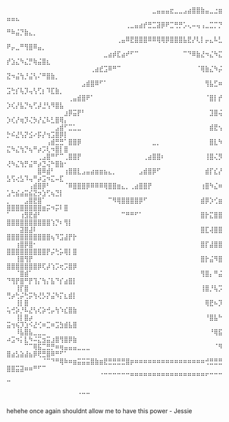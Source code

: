 ⠀⠀⠀⠀⠀⠀⠀⠀⠀⠀⠀⠀⠀⠀⠀⠀⠀⠀⠀⠀⠀⠀⠀⠀⠀⠀⠀⠀⠀⠀⠀⠀⠀⣀⣤⣤⣤⣖⣀⣀⣠⣴⣿⣿⣷⣤⣀⣐⣶⣤⣤⣄⠀⠀⠀⠀⠀⠀⠀⠀⠀⠀⠀⠀⠀
⠀⠀⠀⠀⠀⠀⠀⠀⠀⠀⠀⠀⠀⠀⠀⠀⠀⠀⠀⠀⠀⠀⠀⠀⠀⠀⠀⢀⣀⣤⣴⡞⣛⣉⣽⡿⠟⣉⢛⡛⡡⢄⠤⢤⢠⣀⣉⡉⡙⠛⠷⣬⡙⣷⣄⡀⠀⠀⠀⠀⠀⠀⠀⠀⠀
⠀⠀⠀⠀⠀⠀⠀⠀⠀⠀⠀⠀⠀⠀⠀⠀⠀⠀⠀⠀⠀⠀⠀⠀⠀⢀⣤⠿⣟⣿⣿⣿⠿⠿⢿⢿⡿⣿⣿⣿⣧⣟⡜⢇⡇⡤⣄⠧⣃⠟⡤⣀⠛⢻⣿⠿⣤⡀⠀⠀⠀⠀⠀⠀⠀
⠀⠀⠀⠀⠀⠀⠀⠀⠀⠀⠀⠀⠀⠀⠀⠀⠀⠀⠀⠀⠀⠀⣀⣴⡾⣏⣴⠞⠋⠉⠀⠀⠀⠀⠀⠀⠀⠀⠀⠀⠉⠙⠿⣷⣜⠲⣌⠳⣍⡞⣱⣌⠳⣌⡛⢷⣬⣿⣆⠀⠀⠀⠀⠀⠀
⠀⠀⠀⠀⠀⠀⠀⠀⠀⠀⠀⠀⠀⠀⠀⠀⠀⠀⠀⢀⣴⣞⣩⠿⠛⠉⠀⠀⠀⠀⠀⠀⠀⠀⠀⠀⠀⠀⠀⠀⠀⠀⠀⠈⢿⣷⣌⠳⡬⣝⠲⣬⢳⡘⣬⢣⠌⠛⣿⣷⡀⠀⠀⠀⠀
⠀⠀⠀⠀⠀⠀⠀⠀⠀⠀⠀⠀⠀⠀⠀⠀⠀⣠⣾⣿⠿⠋⠁⠀⠀⠀⠀⠀⠀⠀⠀⠀⠀⠀⠀⠀⠀⠀⠀⠀⠀⠀⠀⠀⠀⢻⣧⣋⠶⣩⢓⡎⢧⡹⢤⢣⢋⡆⠹⣏⣷⡀⠀⠀⠀
⠀⠀⠀⠀⠀⠀⠀⠀⠀⠀⠀⠀⠀⠀⢀⣤⣾⣿⠟⠁⠀⠀⠀⠀⠀⠀⠀⠀⠀⠀⠀⠀⠀⠀⠀⠀⠀⠀⠀⠀⠀⠀⠀⠀⠀⠈⣿⡇⡞⡱⢎⡜⣧⡙⢦⢋⡼⣘⢣⠻⣿⣧⠀⠀⠀
⠀⠀⠀⠀⠀⠀⠀⠀⠀⠀⠀⠀⠀⣰⡿⣭⡟⠃⠀⠀⠀⠀⠀⠀⠀⠀⠀⠀⠀⠀⠀⠀⠀⠀⠀⠀⠀⠀⠀⠀⠀⠀⠀⠀⠀⠀⣹⣿⢬⡱⢎⡜⢶⡹⢌⡳⡜⣌⠧⣃⣿⢿⡄⠀⠀
⠀⠀⠀⠀⠀⠀⠀⠀⠀⠀⠀⣠⣾⠋⣉⣁⣀⠀⠀⠀⠀⠀⠀⠀⠀⠀⠀⠀⠀⠀⠀⠀⠀⠀⠀⠀⠀⠀⠀⠀⠀⠀⠀⠀⠀⠀⣾⣟⢢⡓⠮⣜⢣⡝⣪⠔⡯⡜⢲⣩⣿⡿⡇⠀⠀
⠀⠀⠀⠀⠀⠀⠀⠀⠀⢠⣾⣛⣛⠁⣿⣿⡿⠀⠀⠀⠀⠀⠀⠀⠀⠀⠀⠀⠀⠀⠀⠀⠀⣀⡀⠀⠀⠀⠀⠀⠀⠀⠀⠀⠀⠀⣿⣇⠳⣍⠳⣌⢳⡙⢦⠛⡴⡩⢇⠲⣿⡇⣿⠀⠀
⠀⠀⠀⠀⠀⠀⠀⢀⣠⣿⠛⠋⠉⢀⣿⣿⡟⠀⠀⠀⠀⠀⠀⠀⠀⠀⠀⠀⠀⠀⠀⢀⣴⣿⣿⠆⠀⠀⠀⠀⠀⠀⠀⠀⠀⢸⣿⢌⡻⢜⠳⣌⢳⡛⣬⠛⡴⣙⢬⠓⣿⣷⠂⠀⠀
⠀⠀⠀⠀⠀⠀⠀⣿⠿⣾⠃⠀⠀⢰⣿⣿⣇⣠⣤⣴⣶⣶⣦⣄⡀⠀⠀⠀⠀⠀⣠⣾⣿⡿⠋⠀⠀⠀⠀⠀⠀⠀⠀⠀⠀⣾⡏⣎⡜⣣⢫⢔⣣⠹⢤⠛⡴⣩⠲⣍⠤⣏⠀⠀⠀
⠀⠀⠀⠀⠀⢠⣾⣿⡿⠃⠀⠀⠀⠈⠿⣿⣿⣿⡿⠿⠿⠿⢿⣿⣿⣶⣄⡀⢀⣴⣿⣿⡟⠀⠀⠀⠀⠀⠀⠀⠀⠀⠀⠀⢰⣿⠳⣌⠶⣡⢓⣮⣴⣭⣮⣝⡲⣱⢋⢦⣙⡇⠀⠀⠀
⡀⠀⠀⠀⣠⣿⣟⣿⠁⠀⠀⠀⠀⠀⠀⠀⠀⠀⠀⠀⠀⠀⠀⠉⠻⢿⣿⣿⣿⣿⡿⠋⠀⠀⠀⠀⠀⠀⠀⠀⠀⠀⠀⠀⣾⡿⡱⢊⣶⣿⣿⣿⣿⣿⣿⣿⣿⣶⡭⠲⡭⠇⣿⠀⠀
⠁⠀⠀⢰⣻⣟⣾⠃⠀⠀⠀⠀⠀⠀⠀⠀⠀⠀⠀⠀⠀⠀⠀⠀⠀⠀⠉⠛⠛⠋⠁⠀⠀⠀⠀⠀⠀⠀⠀⠀⠀⠀⠀⠀⣿⡗⣍⣿⣿⣿⣿⣿⣿⣿⣿⣿⣿⣿⣿⢱⡙⠆⢻⡇⠀
⠀⠀⠀⣽⣿⣼⠇⠀⠀⠀⠀⠀⠀⠀⠀⠀⠀⠀⠀⠀⠀⠀⠀⠀⠀⠀⠀⠀⠀⠀⠀⠀⠀⠀⠀⠀⠀⠀⠀⠀⠀⠀⠀⠀⣿⣏⢼⣿⣿⣿⣿⣿⣿⣿⣿⣿⣿⣿⣿⢦⠹⣩⣼⡟⡗
⠀⠀⢰⣿⡿⣿⠂⠀⠀⠀⠀⠀⠀⠀⠀⠀⠀⠀⠀⠀⠀⠀⠀⠀⠀⠀⠀⠀⠀⠀⠀⠀⠀⠀⠀⠀⠀⠀⠀⠀⠀⠀⠀⠀⣿⡏⣼⣿⣿⣿⣿⣿⣿⣿⣿⣿⣿⣿⡟⡬⢓⡥⢿⡇⣿
⠀⠀⢸⣿⢻⡟⠀⠀⠀⠀⠀⠀⠀⠀⠀⠀⠀⠀⠀⠀⠀⠀⠀⠀⠀⠀⠀⠀⠀⠀⠀⠀⠀⠀⠀⠀⠀⠀⠀⠀⠀⠀⠀⠀⣿⡗⣬⠻⣿⣿⣿⣿⣿⣿⣿⣿⡿⢏⡼⢱⡩⢖⡩⣿⡿
⠀⠀⠈⣿⣾⠁⠀⠀⠀⠀⠀⠀⠀⠀⠀⠀⠀⠀⠀⠀⠀⠀⠀⠀⠀⠀⠀⠀⠀⠀⠀⠀⠀⠀⠀⠀⠀⠀⠀⠀⠀⠀⠀⠀⢻⣿⡄⠛⣬⠙⢻⡟⣿⠛⡟⢹⡌⢳⡌⣧⠙⡎⣴⣿⡇
⠀⠀⢸⡏⣿⠀⠀⠀⠀⠀⠀⠀⠀⠀⠀⠀⠀⠀⠀⠀⠀⠀⠀⠀⠀⠀⠀⠀⠀⠀⠀⠀⠀⠀⠀⠀⠀⠀⠀⠀⠀⠀⠀⠀⢸⣿⡘⢧⡩⢛⡴⢓⡬⢓⡭⢳⢜⡣⡝⣬⠳⡍⣆⣾⡇
⠀⠀⢸⡇⣿⠀⠀⠀⠀⠀⠀⠀⠀⠀⠀⠀⠀⠀⠀⠀⠀⠀⠀⠀⠀⠀⠀⠀⠀⠀⠀⠀⠀⠀⠀⠀⠀⠀⠀⠀⠀⠀⠀⠀⠀⢿⣟⠦⡹⢥⢚⡵⡘⠧⣜⢣⢎⡵⢚⡤⢳⠱⣎⣿⣷
⠀⠀⢸⡇⣿⡴⠀⠀⠀⠀⠀⠀⠀⠀⠀⠀⠀⠀⠀⠀⠀⠀⠀⠀⠀⠀⠀⠀⠀⠀⠀⠀⠀⠀⠀⠀⠀⠀⠀⠀⠀⠀⠀⠀⠀⠘⣿⣧⠓⣭⢲⢮⡹⣱⠪⣜⢊⠶⣉⠶⣩⣳⣾⣧⣿
⠀⠀⠸⣧⣿⣧⣀⣀⣀⠀⠀⠀⠀⠀⠀⠀⠀⠀⠀⠀⠀⠀⠀⠀⠀⠀⠀⠀⠀⠀⠀⠀⠀⠀⠀⠀⠀⠀⠀⠀⠀⠀⠀⠀⠀⠀⠘⢿⣯⠴⣩⠲⡅⣇⠳⠬⣍⣲⣭⣰⣿⢻⣿⡿⣷
⠀⠀⠀⠀⠉⠉⢿⣯⣉⣛⡛⠶⢶⣤⣤⣤⣀⣀⣀⠀⠀⠀⠀⠀⠀⠀⠀⠀⠀⠀⠀⠀⠀⠀⠀⠀⠀⠀⠀⠀⠀⠀⠀⠀⠀⠀⠀⠈⠻⣿⣴⣣⣵⣼⣦⡿⢟⣛⣿⠿⠛⠋⠁⠀⠀
⠀⠀⠀⠀⠀⠀⠀⠀⠈⠉⠙⠛⢿⠷⠶⣶⣭⣭⣭⣿⣷⣶⣟⣛⣛⣛⣛⣿⡶⠶⠶⠶⠶⠶⠶⠶⠶⠶⠶⠶⠶⠶⠶⠶⠶⢚⣛⣛⣛⣿⣿⣭⣽⠶⠶⠛⠋⠉⠀⠀⠀⠀⠀⠀⠀
⠀⠀⠀⠀⠀⠀⠀⠀⠀⠀⠀⠀⠀⠀⠀⠀⠀⠀⠀⠀⠀⠈⠉⠉⠉⠉⠉⠉⠛⠛⠛⠛⠛⠛⠛⠛⠛⠛⠛⠛⠛⠛⠛⠛⠛⠋⠉⠉⠉⠉⠀⠀⠀⠀⠀⠀⠀⠀⠀⠀⠀⠀⠀⠀⠀
⠀⠀⠀⠀⠀⠀⠀⠀⠀⠀⠀⠀⠀⠀⠀⠀⢀⣀⣀⠀⠀⠀⠀⠀⠀⠀⠀⠀⠀⠀⠀⠀⠀⠀⠀⠀⠀⠀⠀⠀⠀⠀⠀⠀⠀⠀⠀⠀⠀⠀⠀⠀⠀⠀⠀⠀⠀⠀⠀⠀⠀⠀⠀⠀⠀

hehehe once again shouldnt allow me to have this power - Jessie
